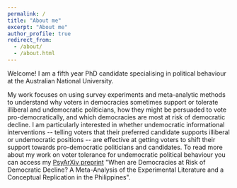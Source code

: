 ```yaml
---
permalink: /
title: "About me"
excerpt: "About me"
author_profile: true
redirect_from: 
  - /about/
  - /about.html
---
```


Welcome! I am a fifth year PhD candidate specialising in political behaviour at the Australian National University. 

My work focuses on using survey experiments and meta-analytic methods to understand why voters in democracies sometimes support or tolerate illiberal and undemocratic politicians, how they might be persuaded to vote pro-democratically, and which democracies are most at risk of democratic decline. I am particularly interested in whether undemocratic informational interventions -- telling voters that their preferred candidate supports illiberal or undemocratic positions -- are effective at getting voters to shift their support towards pro-democratic politicians and candidates. To read more about my work on voter tolerance for undemocratic political behaviour you can access my [PsyArXiv preprint](https://psyarxiv.com/x4bw3/) "When are Democracies at Risk of Democratic Decline? A Meta-Analysis of the Experimental Literature and a Conceptual Replication in the Philippines".

